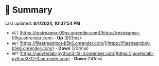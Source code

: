 # 📖 Summary
Last updated: **8/1/2024, 10:37:54 PM**

- `GET` [https://restreamer-09gx.onrender.com](https://restreamer-09gx.onrender.com) - **Up** (853ms)
- `GET` [https://filestreambot-b5k6.onrender.com/](https://filestreambot-b5k6.onrender.com/) - **Down** (204ms)
- `GET` [https://jupyterlab-python3-12-3.onrender.com](https://jupyterlab-python3-12-3.onrender.com) - **Down** (141ms)
